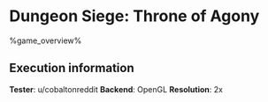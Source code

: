 # Dungeon Siege: Throne of Agony 

%game_overview%

## Execution information

**Tester**: u/cobaltonreddit
**Backend**: OpenGL
**Resolution**: 2x